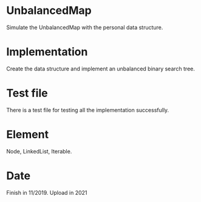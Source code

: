# UnbalancedMap
Simulate the UnbalancedMap with the personal data structure.
# Implementation
Create the data structure and implement an unbalanced binary search tree.
# Test file
There is a test file for testing all the implementation successfully. 
# Element
Node, LinkedList, Iterable.
# Date
Finish in 11/2019.  Upload in 2021
